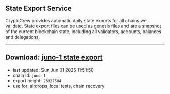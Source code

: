## State Export Service
CryptoCrew provides automatic daily state exports for all chains we validate. State export files can be used as genesis files and are a snapshot of the current blockchain state, including all validators, accounts, balances and delegations.

---
**Download: [juno-1 state export](https://dl-eu2.ccvalidators.com/SERVICE/juno/juno-1_export_26927504.json)**
---

- last updated: Sun Jun 01 2025 11:51:50
- chain id: `juno-1`
- export height: `26927504`
- use for: airdrops, local tests, chain recovery

